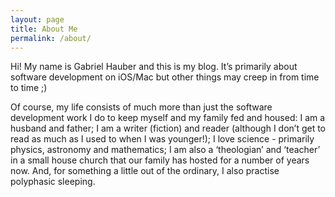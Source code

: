 ```yaml
---
layout: page
title: About Me
permalink: /about/
---
```


Hi! My name is Gabriel Hauber and this is my blog. It’s primarily about software development on iOS/Mac but other things may creep in from time to time ;)

Of course, my life consists of much more than just the software development work I do to keep myself and my family fed and housed: I am a husband and father; I am a writer (fiction) and reader (although I don’t get to read as much as I used to when I was younger!); I love science - primarily physics, astronomy and mathematics; I am also a ‘theologian’ and ‘teacher’ in a small house church that our family has hosted for a number of years now. And, for something a little out of the ordinary, I also practise polyphasic sleeping.

